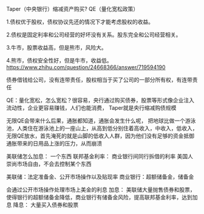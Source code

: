 Taper（中央银行）缩减资产购买?
QE（量化宽松政策）

1.债权优于股权，债权协议先还的情况下才能考虑股权的收益。

2.债权是固定利率和公司经营的好坏没有关系。股东完全和公司经营相关。

3.牛市，股票收益高，但是熊市，风险大。

4.熊市，债权安全性好，但是牛市，收益低。
https://www.zhihu.com/question/24668366/answer/719594190

债券借钱给公司，没有连带责任，股权相当于买了公司的一部分所有权，有连带责任

QE：量化宽松，怎么宽松？很容易，央行通过购买债券，股票等形式像企业注入流动性，企业更容易赚钱，人们也能消费，
Taper就是央行缩减购债规模

无限QE会带来什么后果，通胀都知道，通胀会发生什么呢，
把地球比做一个游泳池，人类住在游泳池上的一座山上，从高到低分别住着高收入，中收入，低收入，无限QE放水，首先淹死的就是山脚的低收入人群，因为他们没有足够的资金抵御通胀带来的日用品上涨的压力，从而崩溃

美联储怎么加息：
一个东西
联邦基金利率： 商业银行间同行拆借的利率
美国人崇尚市场自由，不会去控制某个东西

美联储：法定准备金、公开市场操作以及贴现率
商业银行：超额储备金，储备金

会通过公开市场操作处理市场上美金的利息
加息： 美联储大量抛售债券和股票，使得银行的超额储备金降低，商业银行有储备金风险，提高联邦基金利率，达到加息
降息： 大量买入债券和股票



